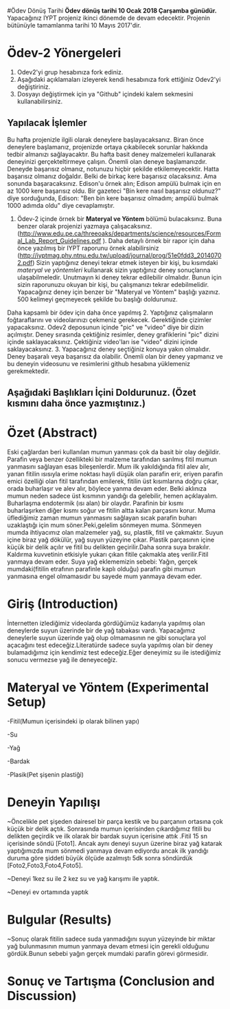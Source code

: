 #Ödev Dönüş Tarihi
**Ödev dönüş tarihi 10 Ocak 2018 Çarşamba günüdür.** Yapacağınız IYPT projeniz ikinci dönemde de devam edecektir. Projenin bütünüyle tamamlanma tarihi 10 Mayıs 2017'dir. 

# Ödev-2 Yönergeleri 
1. Odev2'yi grup hesabınıza fork ediniz. 
2. Aşağıdaki açıklamaları izleyerek kendi hesabınıza fork ettiğiniz Odev2'yi değiştiriniz. 
3. Dosyayı değiştirmek için ya "Github" içindeki kalem sekmesini kullanabilirsiniz. 

## Yapılacak İşlemler
Bu hafta projenizle ilgili olarak deneylere başlayacaksanız. Biran önce deneylere başlamanız, projenizde ortaya 
çıkabilecek sorunlar hakkında tedbir almanızı sağlayacaktır. Bu hafta basit deney malzemeleri kullanarak deneyinizi
gerçekteltirmeye çalışın. Önemli olan deneye başlamanızdır. Deneyde başarısız olmanız, notunuzu hiçbir şekilde etkilemeyecektir.
Hatta başarısız olmanız doğaldır. Belki de birkaç kere başarısız olacaksınız. Ama sonunda başaracaksınız. Edison'u örnek alın; 
Edison ampülü bulmak için en az 1000 kere başarısız oldu. Bir gazeteci "Bin kere nasıl başarısız oldunuz?" diye sorduğunda, 
Edison: "Ben bin kere başarısız olmadım; ampülü bulmak 1000 adımda oldu" diye cevaplamıştır. 

1. Ödev-2 içinde örnek bir **Materyal ve Yöntem** bölümü bulacaksınız. Buna benzer olarak projenizi yazmaya çalışacaksınız. (http://www.edu.pe.ca/threeoaks/departments/science/resources/Formal_Lab_Report_Guidelines.pdf ). Daha detaylı örnek bir rapor için daha önce yazılmış bir IYPT raporunu örnek alabilirsiniz (http://iyptmag.phy.ntnu.edu.tw/upload/journal/prog/51e0fdd3_20140702.pdf) Sizin yaptığınız deneyi tekrar etmek isteyen bir kişi, bu kısımdaki *materyal ve yöntemleri* kullanarak sizin yaptığınız deney sonuçlarına ulaşabilmeledir. Unutmayın ki deney tekrar edilebilir olmalıdır. Bunun için sizin raporunuzu okuyan bir kişi, bu çalışmanızı tekrar edebilmelidir. Yapacağınız deney için benzer bir "Materyal ve Yöntem" başlığı yazınız. 500 kelimeyi geçmeyecek şekilde bu başlığı doldurunuz. 

Daha kapsamlı bir ödev için daha önce yapılmış 
2. Yaptığınız çalışmaların foğtaraflarını ve videolarınızı çekmeniz gerekecek. Gerektiğinde çizimler yapacaksınız. Odev2 deposunun içinde "pic" ve "video" diye bir dizin açılmıştır. Deney sırasında çektiğiniz resimler, deney grafiklerini "pic" dizini içinde saklayacaksınız. Çektiğiniz video'ları ise "video" dizini içinde saklayacaksınız. 
3. Yapacağınız deney seçtiğiniz konuya yakın olmalıdır. Deney başaralı veya başarısız da olabilir. Önemli olan bir deney yapmanız ve bu deneyin videosunu ve resimlerini github hesabına yüklemeniz gerekmektedir. 

## Aşağıdaki Başlıkları İçini Doldurunuz. (Özet kısmını daha önce yazmıştınız.) 

# Özet (Abstract)
Eski çağlardan beri kullanılan mumun yanması çok da basit bir olay değildir. Parafin veya benzer özellikteki bir malzeme tarafından sarılmış fitil mumun yanmasını sağlayan esas bileşenlerdir. Mum ilk yakıldığında fitil alev alır, yanan fitilin ısısıyla erime noktası hayli düşük olan parafin erir, eriyen parafin emici özelliği olan fitil tarafından emilerek, fitilin üst kısımlarına doğru çıkar, orada buharlaşır ve alev alır, böylece yanma devam eder. Belki aklınıza mumun neden sadece üst kısmının yandığı da gelebilir, hemen açıklayalım. Buharlaşma endotermik (ısı alan) bir olaydır. Parafinin bir kısmı buharlaşırken diğer kısmı soğur ve fitilin altta kalan parçasını korur. Muma üflediğimiz zaman mumun yanmasını sağlayan sıcak parafin buharı uzaklaştığı için mum söner.Peki,gelelim sönmeyen muma. Sönmeyen mumda ihtiyacımız olan malzemeler yağ, su, plastik, fitil ve çakmaktır. Suyun içine biraz yağ dökülür, yağ suyun yüzeyine çıkar. Plastik parçasının içine küçük bir delik açılır ve fitil bu delikten geçirilir.Daha sonra suya bırakılır. Kaldırma kuvvetinin etkisiyle yukarı çıkan fitile çakmakla ateş verilir.Fitil yanmaya devam eder. Suya yağ eklememizin sebebi: Yağın, gerçek mumdaki(fitilin etrafının parafinle kaplı olduğu) parafin gibi mumun yanmasına engel olmamasıdır bu sayede mum yanmaya devam eder.
# Giriş (Introduction)
İnternetten izlediğimiz videolarda gördüğümüz kadarıyla yapılmış olan deneylerde suyun üzerinde bir de yağ tabakası vardı. Yapacağımız deneylerle suyun üzerinde yağ olup olmamasının ne gibi sonuçlara yol açacağını test edeceğiz.Literatürde sadece suyla yapılmış olan bir deney bulamadığımız için kendimiz test edeceğiz.Eğer deneyimiz su ile istediğimiz sonucu vermezse yağ ile deneyeceğiz.
# Materyal ve Yöntem (Experimental Setup)
-Fitil(Mumun içerisindeki ip olarak bilinen yapı)

-Su

-Yağ

-Bardak

-Plasik(Pet şişenin plastiği)

# Deneyin Yapılışı
~Öncelikle pet şişeden dairesel bir parça kestik ve bu parçanıın ortasına çok küçük bir delik açtık. Sonrasında mumun içerisinden çıkardığımız fitili bu delikten geçirdik ve ilk olarak bir bardak suyun içerisine attık .Fitil 15 sn içerisinde söndü [Foto1]. Ancak aynı deneyi suyun üzerine biraz yağ katarak yaptığımızda mum sönmedi yanmaya devam ediyordu ancak ilk yandığı duruma göre şiddeti büyük ölçüde azalmıştı 5dk sonra söndürdük [Foto2,Foto3,Foto4,Foto5].

~Deneyi 1kez su ile 2 kez su ve yağ karışımı ile yaptık.

~Deneyi ev ortamında yaptık
# Bulgular (Results)
~Sonuç olarak fitilin sadece suda yanmadığını suyun yüzeyinde bir miktar yağ bulunmasının mumun yanmaya devam etmesi için gerekli olduğunu gördük.Bunun sebebi yağın gerçek mumdaki parafin görevi görmesidir. 
# Sonuç ve Tartışma (Conclusion and Discussion) 


